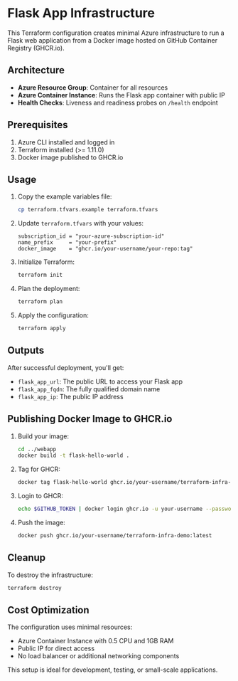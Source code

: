 # Flask App Infrastructure

This Terraform configuration creates minimal Azure infrastructure to run a Flask web application from a Docker image hosted on GitHub Container Registry (GHCR.io).

## Architecture

- **Azure Resource Group**: Container for all resources
- **Azure Container Instance**: Runs the Flask app container with public IP
- **Health Checks**: Liveness and readiness probes on `/health` endpoint

## Prerequisites

1. Azure CLI installed and logged in
2. Terraform installed (>= 1.11.0)
3. Docker image published to GHCR.io

## Usage

1. Copy the example variables file:
   ```bash
   cp terraform.tfvars.example terraform.tfvars
   ```

2. Update `terraform.tfvars` with your values:
   ```hcl
   subscription_id = "your-azure-subscription-id"
   name_prefix     = "your-prefix"
   docker_image    = "ghcr.io/your-username/your-repo:tag"
   ```

3. Initialize Terraform:
   ```bash
   terraform init
   ```

4. Plan the deployment:
   ```bash
   terraform plan
   ```

5. Apply the configuration:
   ```bash
   terraform apply
   ```

## Outputs

After successful deployment, you'll get:
- `flask_app_url`: The public URL to access your Flask app
- `flask_app_fqdn`: The fully qualified domain name
- `flask_app_ip`: The public IP address

## Publishing Docker Image to GHCR.io

1. Build your image:
   ```bash
   cd ../webapp
   docker build -t flask-hello-world .
   ```

2. Tag for GHCR:
   ```bash
   docker tag flask-hello-world ghcr.io/your-username/terraform-infra-demo:latest
   ```

3. Login to GHCR:
   ```bash
   echo $GITHUB_TOKEN | docker login ghcr.io -u your-username --password-stdin
   ```

4. Push the image:
   ```bash
   docker push ghcr.io/your-username/terraform-infra-demo:latest
   ```

## Cleanup

To destroy the infrastructure:
```bash
terraform destroy
```

## Cost Optimization

The configuration uses minimal resources:
- Azure Container Instance with 0.5 CPU and 1GB RAM
- Public IP for direct access
- No load balancer or additional networking components

This setup is ideal for development, testing, or small-scale applications.
